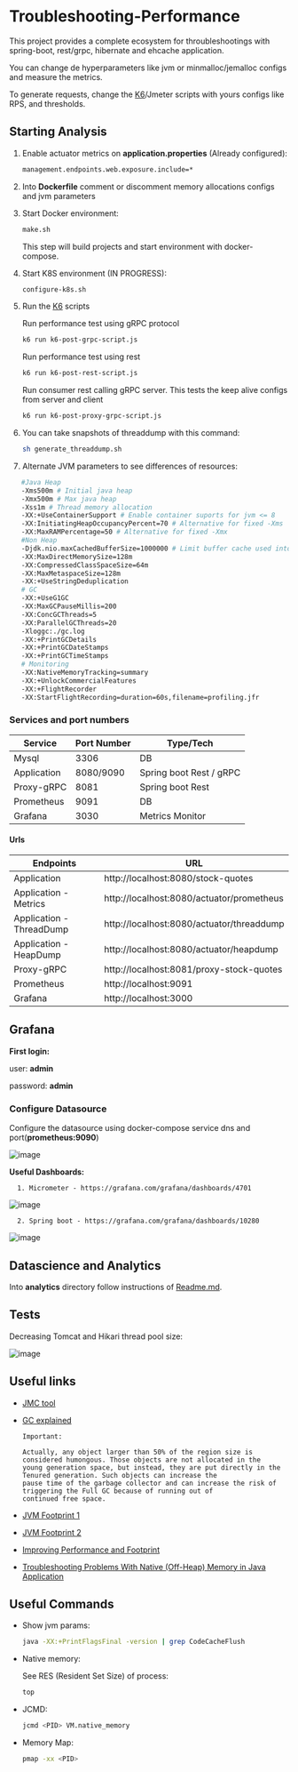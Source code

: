 # Troubleshooting-Performance

This project provides a complete ecosystem for throubleshootings with spring-boot, rest/grpc, hibernate and ehcache application.

You can change de hyperparameters like jvm or minmalloc/jemalloc configs and measure the metrics.

To generate requests, change the [K6](https://k6.io/)/Jmeter scripts with yours configs like RPS, and thresholds.

## Starting Analysis

1. Enable actuator metrics on **application.properties** (Already configured):

   ```sh
   management.endpoints.web.exposure.include=*
   ```

1. Into **Dockerfile** comment or discomment memory allocations configs and jvm parameters

1. Start Docker environment:

   ```sh
   make.sh
   ```

   This step will build projects and start environment with docker-compose.

2. Start K8S environment (IN PROGRESS):

   ```sh
   configure-k8s.sh
   ```

1. Run the [K6](https://k6.io/) scripts

   Run performance test using gRPC protocol

   ```sh
   k6 run k6-post-grpc-script.js
   ```

   Run performance test using rest

   ```sh
   k6 run k6-post-rest-script.js
   ```

   Run consumer rest calling gRPC server. This tests the keep alive configs from server and client

   ```sh
   k6 run k6-post-proxy-grpc-script.js
   ```

1. You can take snapshots of threaddump with this command:

   ```sh
   sh generate_threaddump.sh
   ```

1. Alternate JVM parameters to see differences of resources:

```sh
   #Java Heap
   -Xms500m # Initial java heap
   -Xmx500m # Max java heap
   -Xss1m # Thread memory allocation
   -XX:+UseContainerSupport # Enable container suports for jvm <= 8
   -XX:InitiatingHeapOccupancyPercent=70 # Alternative for fixed -Xms
   -XX:MaxRAMPercentage=50 # Alternative for fixed -Xmx
   #Non Heap
   -Djdk.nio.maxCachedBufferSize=1000000 # Limit buffer cache used into NIO
   -XX:MaxDirectMemorySize=128m
   -XX:CompressedClassSpaceSize=64m
   -XX:MaxMetaspaceSize=128m
   -XX:+UseStringDeduplication
   # GC
   -XX:+UseG1GC
   -XX:MaxGCPauseMillis=200
   -XX:ConcGCThreads=5
   -XX:ParallelGCThreads=20
   -Xloggc:./gc.log
   -XX:+PrintGCDetails
   -XX:+PrintGCDateStamps
   -XX:+PrintGCTimeStamps
   # Monitoring
   -XX:NativeMemoryTracking=summary
   -XX:+UnlockCommercialFeatures
   -XX:+FlightRecorder
   -XX:StartFlightRecording=duration=60s,filename=profiling.jfr
```

### Services and port numbers

| Service     | Port Number | Type/Tech       |
| ----------- | ----------- | --------------- |
| Mysql       | 3306        | DB              |
| Application | 8080/9090   | Spring boot Rest / gRPC     |
| Proxy-gRPC | 8081   | Spring boot Rest     |
| Prometheus  | 9091        | DB              |
| Grafana     | 3030        | Metrics Monitor |

#### Urls

| Endpoints     | URL |
| ----------- | ----------- |
| Application       | http://localhost:8080/stock-quotes |
| Application - Metrics       | http://localhost:8080/actuator/prometheus |
| Application - ThreadDump       | http://localhost:8080/actuator/threaddump |
| Application - HeapDump       | http://localhost:8080/actuator/heapdump |
| Proxy-gRPC       | http://localhost:8081/proxy-stock-quotes |
| Prometheus       | http://localhost:9091 |
| Grafana       | http://localhost:3000 |

## Grafana

**First login:**

   user: **admin**

   password: **admin**

### Configure Datasource

Configure the datasource using docker-compose service dns and port(**prometheus:9090**)

![image](images/grafana-datasource-config.png)

**Useful Dashboards:**

      1. Micrometer - https://grafana.com/grafana/dashboards/4701
![image](images/dashboard-jvm-micrometer.png)

      2. Spring boot - https://grafana.com/grafana/dashboards/10280
      
![image](images/dashboard-springboot.png)

## Datascience and Analytics

Into **analytics** directory follow instructions of [Readme.md](https://github.com/ortisan/troubleshooting-performance/tree/main/analytics/README.md).

## Tests

Decreasing Tomcat and Hikari thread pool size:

![image](images/threadpool.png)

## Useful links

- [JMC tool](https://www.oracle.com/webapps/redirect/signon?nexturl=https://download.oracle.com/otn-pub/java/jmc/7.1.2%2B04/a4634525489241b9a9e1aa73d9e118e6/jmc-7.1.2_linux-x64.tar.gz)

- [GC explained](https://sematext.com/blog/java-garbage-collection/)

      Important:

      Actually, any object larger than 50% of the region size is considered humongous. Those objects are not allocated in the
      young generation space, but instead, they are put directly in the Tenured generation. Such objects can increase the
      pause time of the garbage collector and can increase the risk of triggering the Full GC because of running out of
      continued free space.

- [JVM Footprint 1](https://stackoverflow.com/questions/53451103/java-using-much-more-memory-than-heap-size-or-size-correctly-docker-memory-limi/53624438#53624438)

- [JVM Footprint 2](https://www.youtube.com/watch?v=c755fFv1Rnk)

- [Improving Performance and Footprint](https://medium.com/@jean_sossmeier/spring-boot-jvm-1eea422be930)

- [Troubleshooting Problems With Native (Off-Heap) Memory in Java Application](https://dzone.com/articles/troubleshooting-problems-with-native-off-heap-memo)


## Useful Commands

- Show jvm params:

   ```sh
   java -XX:+PrintFlagsFinal -version | grep CodeCacheFlush
   ```

- Native memory:

   See RES (Resident Set Size) of process:

   ```sh
   top
   ```

- JCMD:

   ```sh
   jcmd <PID> VM.native_memory
   ```

- Memory Map:

   ```sh
   pmap -xx <PID>
   ```
